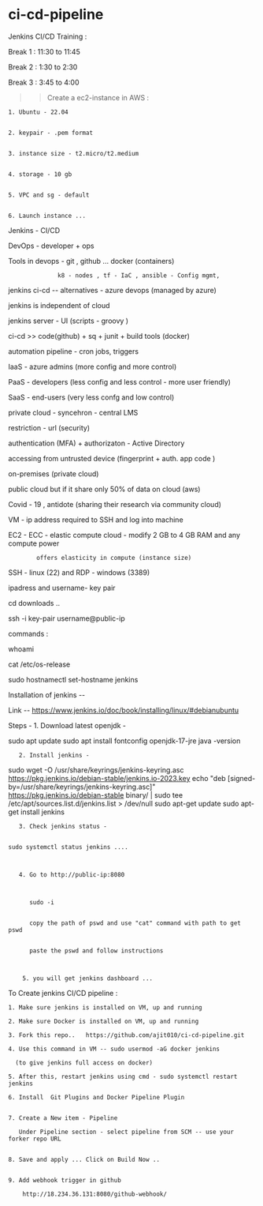 # ci-cd-pipeline

Jenkins CI/CD Training :
    
    
Break 1 : 11:30 to 11:45
            
            
Break 2 : 1:30 to 2:30
            
           
Break 3 : 3:45 to 4:00
            
            

>> Create a ec2-instance in AWS :
    
    1. Ubuntu - 22.04
    
    
    2. keypair - .pem format
    
    
    3. instance size - t2.micro/t2.medium
    
    
    4. storage - 10 gb
    
    
    5. VPC and sg - default
    
    
    6. Launch instance ...
    
    
    
    
    
    
    
    
    
 Jenkins - CI/CD

DevOps - developer + ops 


Tools in devops - git , github ... docker (containers)

                  k8 - nodes , tf - IaC , ansible - Config mgmt, 
    

jenkins ci-cd -- alternatives - azure devops (managed by azure)

jenkins is independent of cloud 

jenkins server - UI (scripts - groovy )

ci-cd >> code(github) +  sq + junit  + build tools (docker) 

automation pipeline - cron jobs, triggers




IaaS - azure admins (more config and more control)

PaaS - developers (less config and less control - more user friendly)

SaaS - end-users (very less confg and low control)



private cloud - syncehron - central LMS

restriction - url (security)

authentication (MFA) + authorizaton - Active Directory

accessing from untrusted device (fingerprint + auth. app code )


on-premises (private cloud) 

public cloud but if it share only 50% of data on cloud (aws)


Covid - 19 , antidote (sharing their research via community cloud)



VM - ip address required to SSH and log into machine

EC2 - ECC - elastic compute cloud - modify 2 GB to 4 GB RAM and any compute power

            offers elasticity in compute (instance size)
    
    
    
    
SSH - linux (22) and RDP - windows (3389)

ipadress and username- key pair

cd downloads ..

ssh -i key-pair username@public-ip



commands :
    
    
whoami

cat /etc/os-release

sudo hostnamectl set-hostname jenkins



Installation of jenkins -- 


Link -- https://www.jenkins.io/doc/book/installing/linux/#debianubuntu
    
    
    
Steps - 1. Download latest openjdk -


sudo apt update
sudo apt install fontconfig openjdk-17-jre
java -version



       2. Install jenkins - 
    
    
sudo wget -O /usr/share/keyrings/jenkins-keyring.asc \
  https://pkg.jenkins.io/debian-stable/jenkins.io-2023.key
echo "deb [signed-by=/usr/share/keyrings/jenkins-keyring.asc]" \
  https://pkg.jenkins.io/debian-stable binary/ | sudo tee \
  /etc/apt/sources.list.d/jenkins.list > /dev/null
sudo apt-get update
sudo apt-get install jenkins



       3. Check jenkins status -
    
    
    sudo systemctl status jenkins ....
    
    
    
       4. Go to http://public-ip:8080
                
                
                
          sudo -i
                
                
          copy the path of pswd and use "cat" command with path to get pswd
        
        
          paste the pswd and follow instructions
            
            
            
        5. you will get jenkins dashboard ...
        
        
        
        

To Create jenkins CI/CD pipeline :
    
    
    1. Make sure jenkins is installed on VM, up and running
    
    2. Make sure Docker is installed on VM, up and running
    
    3. Fork this repo..   https://github.com/ajit010/ci-cd-pipeline.git
        
    4. Use this command in VM -- sudo usermod -aG docker jenkins
    
      (to give jenkins full access on docker)
        
    5. After this, restart jenkins using cmd - sudo systemctl restart jenkins
        
    6. Install  Git Plugins and Docker Pipeline Plugin
        
        
    7. Create a New item - Pipeline
    
       Under Pipeline section - select pipeline from SCM -- use your forker repo URL
        
        
    8. Save and apply ... Click on Build Now ..
    
    
    9. Add webhook trigger in github 
        
        http://18.234.36.131:8080/github-webhook/
        
